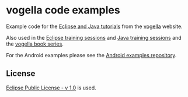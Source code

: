 vogella code examples
=====================

Example code for the [Eclipse and Java tutorials](http://www.vogella.com/tutorials) from the [vogella](http://www.vogella.com) website. 

Also used in the [Eclipse training sessions](http://www.vogella.com/training/eclipse/index.html) and [Java training sessions](http://www.vogella.com/training/java.html) and the [vogella book series](http://www.vogella.com/books/).

For the Android examples please see the [Android examples repository](https://github.com/vogellacompany/android-examples).

License
-------

[Eclipse Public License - v 1.0](https://github.com/vogella/vogella/blob/master/LICENSE) is used.


